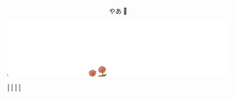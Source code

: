 <p align="center">
   やあ 👋
</p>
<p align="center">
   <img src="https://github.com/Manjunathravindra/afca/blob/main/ezgif.com-gif-maker.gif" alt="gif" title="gif-again">
</p>
|
|
|
|
<!--
**Manjunathravindra/Manjunathravindra** is a ✨ _special_ ✨ repository because its `README.md` (this file) appears on your GitHub profile.

Here are some ideas to get you started:

- 🔭 I’m currently working on ...
- 🌱 I’m currently learning ...
- 👯 I’m looking to collaborate on ...
- 🤔 I’m looking for help with ...
- 💬 Ask me about ...
- 📫 How to reach me: ...
- 😄 Pronouns: ...
- ⚡ Fun fact: ...
-->
